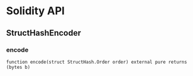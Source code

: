 # Solidity API

## StructHashEncoder

### encode

```solidity
function encode(struct StructHash.Order order) external pure returns (bytes b)
```
